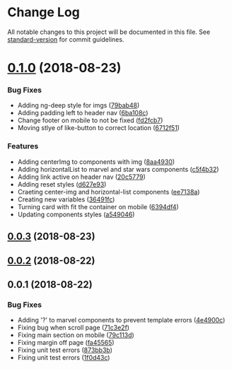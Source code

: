 # Change Log

All notable changes to this project will be documented in this file. See [standard-version](https://github.com/conventional-changelog/standard-version) for commit guidelines.

<a name="0.1.0"></a>
# [0.1.0](https://github.com/anakis/awesome-tastes-discovery/compare/v0.0.3...v0.1.0) (2018-08-23)


### Bug Fixes

* Adding ng-deep style for imgs ([79bab48](https://github.com/anakis/awesome-tastes-discovery/commit/79bab48))
* Adding padding left to header nav ([6ba108c](https://github.com/anakis/awesome-tastes-discovery/commit/6ba108c))
* Change footer on mobile to not be fixed ([fd2fcb7](https://github.com/anakis/awesome-tastes-discovery/commit/fd2fcb7))
* Moving stlye of like-button to correct location ([6712f51](https://github.com/anakis/awesome-tastes-discovery/commit/6712f51))


### Features

* Adding centerImg to components with img ([8aa4930](https://github.com/anakis/awesome-tastes-discovery/commit/8aa4930))
* Adding horizontalList to marvel and star wars components ([c5f4b32](https://github.com/anakis/awesome-tastes-discovery/commit/c5f4b32))
* Adding link active on header nav ([20c5779](https://github.com/anakis/awesome-tastes-discovery/commit/20c5779))
* Adding reset styles ([d627e93](https://github.com/anakis/awesome-tastes-discovery/commit/d627e93))
* Craeting center-img and horizontal-list components ([ee7138a](https://github.com/anakis/awesome-tastes-discovery/commit/ee7138a))
* Creating new variables ([36491fc](https://github.com/anakis/awesome-tastes-discovery/commit/36491fc))
* Turning card with fit the container on mobile ([6394df4](https://github.com/anakis/awesome-tastes-discovery/commit/6394df4))
* Updating components styles ([a549046](https://github.com/anakis/awesome-tastes-discovery/commit/a549046))



<a name="0.0.3"></a>
## [0.0.3](https://github.com/anakis/awesome-tastes-discovery/compare/v0.0.2...v0.0.3) (2018-08-23)



<a name="0.0.2"></a>
## [0.0.2](https://github.com/anakis/awesome-tastes-discovery/compare/v0.0.1...v0.0.2) (2018-08-22)



<a name="0.0.1"></a>
## 0.0.1 (2018-08-22)


### Bug Fixes

* Adding '?' to marvel components to prevent template errors ([4e4900c](https://github.com/anakis/awesome-tastes-discovery/commit/4e4900c))
* Fixing bug when scroll page ([71c3e2f](https://github.com/anakis/awesome-tastes-discovery/commit/71c3e2f))
* Fixing main section on mobile ([79c113d](https://github.com/anakis/awesome-tastes-discovery/commit/79c113d))
* Fixing margin off page ([fa45565](https://github.com/anakis/awesome-tastes-discovery/commit/fa45565))
* Fixing unit test errors ([873bb3b](https://github.com/anakis/awesome-tastes-discovery/commit/873bb3b))
* Fixing unit test errors ([1f0d43c](https://github.com/anakis/awesome-tastes-discovery/commit/1f0d43c))
